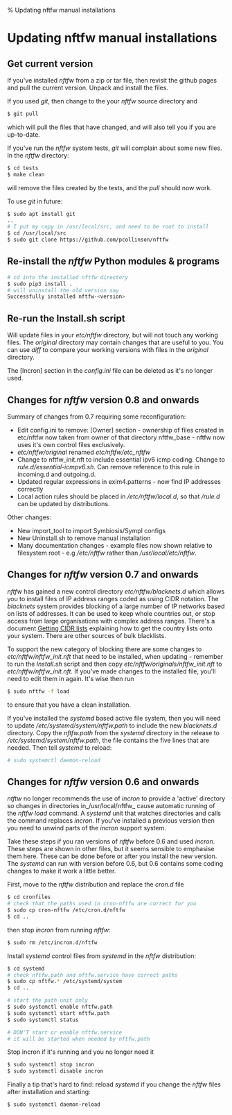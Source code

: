 % Updating nftfw manual installations
# Updating nftfw manual installations

## Get current version

If you've installed _nftfw_ from a zip or tar file, then revisit the github pages and pull the current version. Unpack and install the files.

If you used _git_, then change to the your _nftfw_ source directory and

``` sh
$ git pull
```
which will pull the files that have changed, and will also tell you if you are up-to-date.

If you've run the _nftfw_ system tests, _git_ will complain about some new files. In the _nftfw_ directory:

``` sh
$ cd tests
$ make clean
```
will remove the files created by the tests, and the _pull_ should now work.

To use _git_ in future:

``` sh
$ sudo apt install git
..
# I put my copy in /usr/local/src, and need to be root to install
$ cd /usr/local/src
$ sudo git clone https://github.com/pcollinson/nftfw
```

## Re-install the _nftfw_ Python modules & programs

``` sh
# cd into the installed nftfw directory
$ sudo pip3 install .
# will uninstall the old version say
Successfully installed nftfw-<version>
```

## Re-run the Install.sh script

Will update files in your _etc/nftfw_ directory, but will not touch any working files. The _original_ directory may contain changes that are useful to you. You can use _diff_ to compare your working versions with files in the _original_ directory.

The [Incron] section in the _config.ini_ file can be deleted as it's no longer used.

## Changes for _nftfw_ version 0.8 and onwards

Summary of changes from 0.7 requiring some reconfiguration:

 - Edit config.ini to remove:
    [Owner] section - ownership of files created in etc/nftfw now taken from owner of that directory
    nftfw_base - nftfw now uses it's own control files exclusively.
 - _etc/nftfw/original_ renamed _etc/nftfw/etc_nftfw_
 - Change to nftfw_init.nft to include essential ipv6 icmp coding. Change to _rule.d/essential-icmpv6.sh_. Can remove reference to this rule in incoming.d and outgoing.d.
 - Updated regular expressions in exim4.patterns - now find IP addresses correctly
 - Local action rules should be placed in _/etc/nftfw/local.d_, so that _/rule.d_ can be updated by distributions.

Other changes:

 - New import_tool to import Symbiosis/Sympl configs
 - New Uninstall.sh to remove manual installation
 - Many documentation changes - example files now shown relative to filesystem root - e.g _/etc/nftfw_ rather than _/usr/local/etc/nftfw_.

## Changes for _nftfw_ version 0.7 and onwards

_nftfw_ has gained a new control directory _etc/nftfw/blacknets.d_ which allows you to install files of IP address ranges coded as using CIDR notation. The _blacknets_ system provides blocking of a large number of IP networks based on lists of addresses. It can be used to keep whole countries out, or stop access from large organisations with complex address ranges. There's a document [Getting CIDR lists](Getting-cidr-lists.md) explaining how to get the country lists onto your system. There are other sources of bulk blacklists.

To support the new category of blocking there are some changes to _etc/nftfw/nftfw_init.nft_ that need to be installed, when updating - remember to run the _Install.sh_ script and then copy _etc/nftfw/originals/nftfw_init.nft_ to _etc/nftfw/nftfw_init.nft_. If you've made changes to the installed file, you'll need to edit them in again. It's wise then run

``` sh
$ sudo nftfw -f load
```
to ensure that you have a clean installation.

If you've installed the _systemd_ based active file system, then you will need to update _/etc/systemd/system/nftfw.path_ to include the new _blacknets.d_ directory. Copy the _nftfw.path_ from the _systemd_ directory in the release to _/etc/systemd/system/nftfw.path_, the file contains the five lines that are needed. Then tell _systemd_ to reload:

``` sh
# sudo systemctl daemon-reload
```

## Changes for _nftfw_ version 0.6 and onwards

_ntftw_ no longer recommends the use of _incron_ to provide a 'active' directory so changes in directories in_/usr/local/nftfw_ cause automatic running of the _nftfw load_ command. A _systemd_ unit that watches directories and calls the command replaces _incron_. If you've installed a previous version then you need to unwind parts of the _incron_ support system.

Take these steps if you ran versions of _nftfw_ before 0.6 and used _incron_. These steps are shown in other files, but it seems sensible to emphasise them here. These can be done before or after you install the new version. The _systemd_ can run with version before 0.6, but 0.6 contains some coding changes to make it work a little better.

First, move to the _nftfw_ distribution and replace the _cron.d_ file
``` sh
$ cd cronfiles
# check that the paths used in cron-nftfw are correct for you
$ sudo cp cron-nftfw /etc/cron.d/nftfw
$ cd ..
```

then stop _incron_ from running _nftfw_:
``` sh
$ sudo rm /etc/incron.d/nftfw
```

Install _systemd_ control files from _systemd_ in the _nftfw_ distribution:
``` sh
$ cd systemd
# check nftfw.path and nftfw.service have correct paths
$ sudo cp nftfw.* /etc/systemd/system
$ cd ..

# start the path unit only
$ sudo systemctl enable nftfw.path
$ sudo systemctl start nftfw.path
$ sudo systemctl status

# DON'T start or enable nftfw.service
# it will be started when needed by nftfw.path
```

Stop incron if it's running and you no longer need it
``` sh
$ sudo systemctl stop incron
$ sudo systemctl disable incron
```

Finally a tip that's hard to find: reload  _systemd_ if you change the _nftfw_ files after installation and starting:
``` sh
$ sudo systemctl daemon-reload
```
